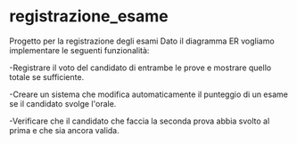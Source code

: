 # registrazione_esame
Progetto per la registrazione degli esami Dato il diagramma ER vogliamo implementare le seguenti funzionalità:

-Registrare il voto del candidato di entrambe le prove e mostrare quello totale se sufficiente.

-Creare un sistema che modifica automaticamente il punteggio di un esame se il candidato svolge l'orale.

-Verificare che il candidato che faccia la seconda prova abbia svolto al prima e che sia ancora valida.
